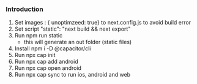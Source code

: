 ### Introduction

1. Set images : { unoptimzeed: true} to next.config.js to avoid build error
2. Set script "static": "next build && next export"
3. Run npm run static
   - this will generate an out folder (static files)
4. Install npm i -D @capacitor/cli
5. Run npx cap init
6. Run npx cap add android
7. Run npx cap open android
8. Run npx cap sync to run ios, android and web
